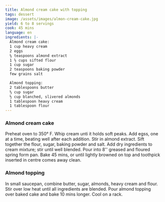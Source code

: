```yaml
---
title: Almond cream cake with topping
tags: dessert
image: /assets/images/almon-cream-cake.jpg
yield: 6 to 8 servings
cook: 45 mins
language: en
ingredients: |-
  Almond cream cake:
  1 cup heavy cream
  2 eggs
  ¼ teaspoons almond extract
  1 ½ cups sifted flour
  1 cup sugar
  2 teaspoons baking powder
  few grains salt

  Almond topping:
  2 tablespoons butter
  ⅓ cup sugar
  ½ cup blanched, slivered almonds
  1 tablespoon heavy cream
  1 tablespoon flour
---
```


### Almond cream cake

Preheat oven to 350° F. Whip cream unti it holds soft peaks. Add egss, one at a time, beating well after each addition. Stir in almond extract. Sift together the flour, sugar, baking powder and salt. Add dry ingredients to cream mixture; stir until well blended. Pour into 8'' greased and floured spring form pan. Bake 45 mins, or until lightly browned on top and toothpick inserted in centre comes away clean.

### Almond topping

In small saucepan, combine butter, sugar, almonds, heavy cream and flour. Stir over low heat until all ingredients are blended. Pour almond topping over baked cake and bake 10 mins longer. Cool on a rack.
